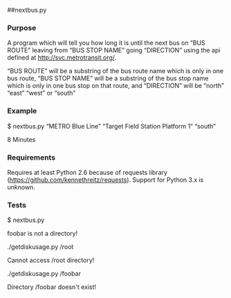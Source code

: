 ##nextbus.py

### Purpose

A program which will tell you how long it is until the next bus on “BUS ROUTE” leaving from “BUS STOP NAME” going “DIRECTION”
using the api defined at http://svc.metrotransit.org/.

“BUS ROUTE” will be a substring of the bus route name which is only in one bus route, 
“BUS STOP NAME” will be a substring of the bus stop name which is only in one bus stop on that route, and
“DIRECTION” will be “north” “east” “west” or “south”

### Example

$ nextbus.py “METRO Blue Line” “Target Field Station Platform 1” “south”

8 Minutes

### Requirements

Requires at least Python 2.6 because of requests library (https://github.com/kennethreitz/requests). Support for Python 3.x is unknown.

### Tests

$ nextbus.py 

foobar is not a directory!

./getdiskusage.py /root

Cannot access /root directory!

./getdiskusage.py /foobar

Directory /foobar doesn't exist!